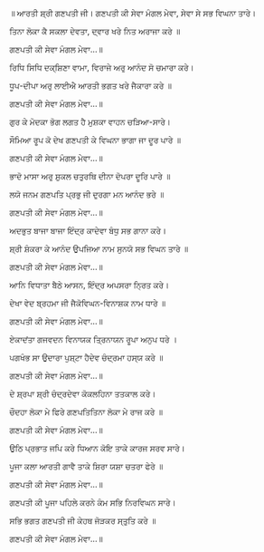 ॥ ਆਰਤੀ ਸ਼੍ਰੀ ਗਣਪਤੀ ਜੀ।
ਗਣਪਤੀ ਕੀ ਸੇਵਾ ਮੰਗਲ ਮੇਵਾ, ਸੇਵਾ ਸੇ ਸਭ ਵਿਘਨਾ ਤਾਰੇ।

ਤਿਨਾ ਲੋਕਾ ਕੈ ਸਕਲਾ ਦੇਵਤਾ, ਦ੍ਵਾਰ ਖਰੇ ਨਿਤ ਅਰਾਜਾ ਕਰੇ ॥

ਗਣਪਤੀ ਕੀ ਸੇਵਾ ਮੰਗਲ ਮੇਵਾ...॥

ਰਿਧਿ ਸਿਧਿ ਦਕ੍ਸ਼ਿਣਾ ਵਾਮਾ, ਵਿਰਾਜੇ ਅਰੁ ਆਨੰਦ ਸੋ ਚਮਾਰਾ ਕਰੇ।

ਧੂਪ-ਦੀਪਾ ਅਰੁ ਲਾਈਐ ਆਰਤੀ ਭਗਤ ਖਰੇ ਜੈਕਾਰਾ ਕਰੇ ॥

ਗਣਪਤੀ ਕੀ ਸੇਵਾ ਮੰਗਲ ਮੇਵਾ...॥

ਗੁਰ ਕੇ ਮੋਦਕਾ ਭੋਗ ਲਗਤ ਹੈ ਮੁਸ਼ਕਾ ਵਾਹਨ ਚੜਿਆ-ਸਾਰੇ।

ਸੌਮਿਆ ਰੂਪ ਕੋ ਦੇਖ ਗਣਪਤੀ ਕੇ ਵਿਘਨਾ ਭਾਗਾ ਜਾ ਦੂਰ ਪਾਰੇ ॥

ਗਣਪਤੀ ਕੀ ਸੇਵਾ ਮੰਗਲ ਮੇਵਾ...॥

ਭਾਦੋ ਮਾਸਾ ਅਰੁ ਸ਼ੁਕਲ ਚਤੁਰਥਿ ਦੀਨਾ ਦੋਪਰਾ ਦੂਰਿ ਪਾਰੇ ॥

ਲਯੋ ਜਨਮ ਗਣਪਤਿ ਪ੍ਰਭੁ ਜੀ ਦੁਰਗਾ ਮਨ ਆਨੰਦ ਭਰੇ ॥

ਗਣਪਤੀ ਕੀ ਸੇਵਾ ਮੰਗਲ ਮੇਵਾ...॥

ਅਦਭੁਤ ਬਾਜਾ ਬਾਜਾ ਇੰਦ੍ਰ ਕਾਦੇਵਾ ਬੰਧੁ ਸਭ ਗਾਨਾ ਕਰੇ।

ਸ਼੍ਰੀ ਸ਼ੰਕਰਾ ਕੇ ਆਨੰਦ ਉਪਜਿਆ ਨਾਮ ਸੁਨਯੋ ਸਭ ਵਿਘਨ ਤਾਰੇ ॥

ਗਣਪਤੀ ਕੀ ਸੇਵਾ ਮੰਗਲ ਮੇਵਾ...॥

ਆਨਿ ਵਿਧਾਤਾ ਬੈਠੇ ਆਸਨ, ਇੰਦ੍ਰ ਅਪਸਰਾ ਨ੍ਰਿਤ ਕਰੇ।

ਦੇਖਾ ਵੇਦ ਬ੍ਰਹਮਾ ਜੀ ਜੈਕੋਵਿਘਨ-ਵਿਨਾਸ਼ਕ ਨਾਮ ਧਾਰੇ ॥

ਗਣਪਤੀ ਕੀ ਸੇਵਾ ਮੰਗਲ ਮੇਵਾ...॥

ਏਕਾਦਂਤਾ ਗਜਵਦਨ ਵਿਨਾਯਕ ਤ੍ਰਿਨਾਯਨ ਰੂਪਾ ਅਨੁਪ ਧਰੇ ।

ਪਗਖੰਭ ਸਾ ਉਦਾਰਾ ਪੁਸ਼੍ਟਾ ਹੈਦੇਵ ਚੰਦ੍ਰਮਾ ਹਸ੍ਯ ਕਰੇ ॥

ਗਣਪਤੀ ਕੀ ਸੇਵਾ ਮੰਗਲ ਮੇਵਾ...॥

ਦੇ ਸ਼੍ਰਪਾ ਸ਼੍ਰੀ ਚੰਦ੍ਰਦੇਵਾ ਕੋਕਲਹਿਨਾ ਤਤਕਾਲ ਕਰੇ।

ਚੌਦਹਾ ਲੋਕਾ ਮੇ ਫਿਰੇ ਗਣਪਤਿਤਿਨਾ ਲੋਕਾ ਮੇ ਰਾਜ ਕਰੇ ॥

ਗਣਪਤੀ ਕੀ ਸੇਵਾ ਮੰਗਲ ਮੇਵਾ...॥

ਉਠਿ ਪ੍ਰਭਾਤ ਜਪਿ ਕਰੇ ਧਿਆਨ ਕੋਇ ਤਾਕੇ ਕਾਰਜ ਸਰਵ ਸਾਰੇ।

ਪੂਜਾ ਕਲਾ ਆਰਤੀ ਗਾਵੈ ਤਾਕੇ ਸ਼ਿਰਾ ਯਸ਼ਾ ਚਤਰਾ ਫੇਰੇ ॥

ਗਣਪਤੀ ਕੀ ਸੇਵਾ ਮੰਗਲ ਮੇਵਾ...॥

ਗਣਪਤੀ ਕੀ ਪੂਜਾ ਪਹਿਲੇ ਕਰਨੇ ਕੰਮ ਸਭਿ ਨਿਰਵਿਘਨ ਸਾਰੇ।

ਸਭਿ ਭਗਤ ਗਣਪਤੀ ਜੀ ਕੇਹਥ ਜੋੜਕਰ ਸ੍ਤੁਤਿ ਕਰੇ ॥

ਗਣਪਤੀ ਕੀ ਸੇਵਾ ਮੰਗਲ ਮੇਵਾ...॥